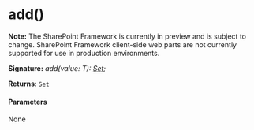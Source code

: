 # add()
**Note:** The SharePoint Framework is currently in preview and is subject to change. SharePoint Framework client-side web parts are not currently supported for use in production environments.





**Signature:** _add(value: T): [Set](../es6-promise.api/interface/set.md)<T>;_

**Returns**: [`Set`](../es6-promise.api/interface/set.md)<T>





#### Parameters
None


